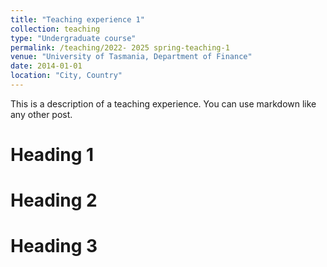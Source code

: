 ```yaml
---
title: "Teaching experience 1"
collection: teaching
type: "Undergraduate course"
permalink: /teaching/2022- 2025 spring-teaching-1
venue: "University of Tasmania, Department of Finance"
date: 2014-01-01
location: "City, Country"
---
```


This is a description of a teaching experience. You can use markdown like any other post.

Heading 1
======

Heading 2
======

Heading 3
======
